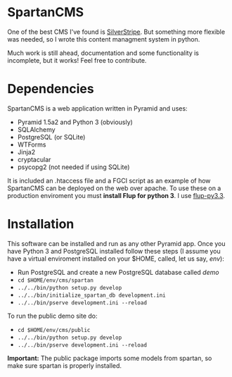 SpartanCMS
===

One of the best CMS I've found is [SilverStripe](http://www.silverstripe.org). But something more flexible was needed, so I wrote this content managment system in python.

Much work is still ahead, documentation and some functionality is incomplete, but it works! Feel free to contribute.

Dependencies
===

SpartanCMS is a web application written in Pyramid and uses:

* Pyramid 1.5a2 and Python 3 (obviously)
* SQLAlchemy
* PostgreSQL (or SQLite)
* WTForms
* Jinja2
* cryptacular
* psycopg2 (not needed if using SQLite)

It is included an .htaccess file and a FGCI script as an example of how SpartanCMS can be deployed on the web over apache. To use these on a production enviroment you must **install Flup for python 3**. I use [flup-py3.3](https://github.com/Pyha/flup-py3.3).

Installation
===

This software can be installed and run as any other Pyramid app. Once you have Python 3 and PostgreSQL installed follow these steps (I assume you have a virtual enviroment installed on your $HOME, called, let us say, *env*):

* Run PostgreSQL and create a new PostgreSQL database called *demo*
* ``` cd $HOME/env/cms/spartan ```
* ``` ../../bin/python setup.py develop ```
* ``` ../../bin/initialize_spartan_db development.ini ```
* ``` ../../bin/pserve development.ini --reload ```

To run the public demo site do:
* ``` cd $HOME/env/cms/public ```
* ``` ../../bin/python setup.py develop ```
* ``` ../../bin/pserve development.ini --reload ```

**Important:** The public package imports some models from spartan, so make sure spartan is properly installed.
